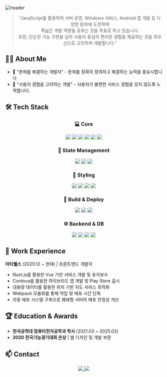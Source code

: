 ![header](https://capsule-render.vercel.app/api?type=waving&color=gradient&height=300&section=header&text=KIM%20MIN%20JAE&fontSize=70&animation=fadeIn&fontAlignY=38&desc=Frontend%20Engineer&descAlignY=60&descAlign=62)

<div align="center">
  
  > "JavaScript를 활용하여 서버 운영, Windows 서비스, Android 앱 개발 등 다양한 분야에 도전하며 <br>
  > 폭넓은 개발 역량을 갖추는 것을 목표로 하고 있습니다. <br>
  > 또한, 단순한 기능 구현을 넘어 사용자 중심의 편리한 경험을 제공하는 것을 최우선으로 고민하며 개발합니다."

</div>

## 👨‍💻 About Me

- 📝 "문제를 해결하는 개발자" - 문제를 정확히 정의하고 해결하는 능력을 중요시합니다
- 🎨 "사용자 경험을 고려하는 개발" - 사용자가 불편한 서비스 경험을 갖지 않도록 노력합니다.

## 🛠️ Tech Stack

<div align="center">
  
  ### 💻 Core
  
  <img src="https://img.shields.io/badge/TypeScript-3178C6?style=for-the-badge&logo=TypeScript&logoColor=white"/>
  <img src="https://img.shields.io/badge/JavaScript-F7DF1E?style=for-the-badge&logo=JavaScript&logoColor=black"/>
  <img src="https://img.shields.io/badge/Vue.js-4FC08D?style=for-the-badge&logo=Vue.js&logoColor=white"/>
  <img src="https://img.shields.io/badge/Nuxt.js-00DC82?style=for-the-badge&logo=Nuxt.js&logoColor=white"/>
  <img src="https://img.shields.io/badge/React-61DAFB?style=for-the-badge&logo=React&logoColor=black"/>
  <img src="https://img.shields.io/badge/Next.js-000000?style=for-the-badge&logo=Next.js&logoColor=white"/>
  
  ### 🔄 State Management
  
  <img src="https://img.shields.io/badge/Vuex-4FC08D?style=for-the-badge&logo=Vue.js&logoColor=white"/>
  <img src="https://img.shields.io/badge/React_Query-FF4154?style=for-the-badge&logo=ReactQuery&logoColor=white"/>
  <img src="https://img.shields.io/badge/Jotai-000000?style=for-the-badge&logo=Jotai&logoColor=white"/>
  
  ### 🎨 Styling
  
  <img src="https://img.shields.io/badge/CSS3-1572B6?style=for-the-badge&logo=CSS3&logoColor=white"/>
  <img src="https://img.shields.io/badge/SCSS-CC6699?style=for-the-badge&logo=Sass&logoColor=white"/>
  <img src="https://img.shields.io/badge/Tailwind_CSS-06B6D4?style=for-the-badge&logo=TailwindCSS&logoColor=white"/>
  <img src="https://img.shields.io/badge/styled--components-DB7093?style=for-the-badge&logo=styled-components&logoColor=white"/>
  
  ### 🔧 Build & Deploy
  
  <img src="https://img.shields.io/badge/Webpack-8DD6F9?style=for-the-badge&logo=Webpack&logoColor=black"/>
  <img src="https://img.shields.io/badge/AWS-232F3E?style=for-the-badge&logo=Amazon AWS&logoColor=white"/>
  <img src="https://img.shields.io/badge/NGINX-009639?style=for-the-badge&logo=NGINX&logoColor=white"/>
  
  ### ⚙️ Backend & DB
  
  <img src="https://img.shields.io/badge/Node.js-339933?style=for-the-badge&logo=Node.js&logoColor=white"/>
  <img src="https://img.shields.io/badge/Nest.js-E0234E?style=for-the-badge&logo=NestJS&logoColor=white"/>
  <img src="https://img.shields.io/badge/MySQL-4479A1?style=for-the-badge&logo=MySQL&logoColor=white"/>
  <img src="https://img.shields.io/badge/PostgreSQL-4169E1?style=for-the-badge&logo=PostgreSQL&logoColor=white"/>
  
</div>

## 💼 Work Experience

**아티웰스** (2020.12 ~ 현재) | 프론트엔드 개발자
- Nuxt.js를 활용한 Vue 기반 서비스 개발 및 유지보수
- Cordova를 활용한 하이브리드 앱 개발 및 Play Store 출시
- 대용량 데이터를 활용한 위치 기반 지도 서비스 최적화
- Webpack 모듈화를 통해 작업 및 배포 시간 단축
- 자동 배포 시스템 구축으로 폐쇄형 서버의 배포 안정성 개선

## 🏆 Education & Awards

- **한국공학대 컴퓨터전자공학과 학사** (2021.03 ~ 2025.02)
- **2020 전국기능경기대회 은상** | 웹 디자인 및 개발 부문

## 📫 Contact

<div align="center">
  
  <a href="mailto:mingit55@gmail.com">
    <img src="https://img.shields.io/badge/Gmail-EA4335?style=for-the-badge&logo=Gmail&logoColor=white"/>
  </a>
  <a href="https://mingit.dev">
    <img src="https://img.shields.io/badge/Blog-000000?style=for-the-badge&logo=GitHub&logoColor=white"/>
  </a>
  
</div>

